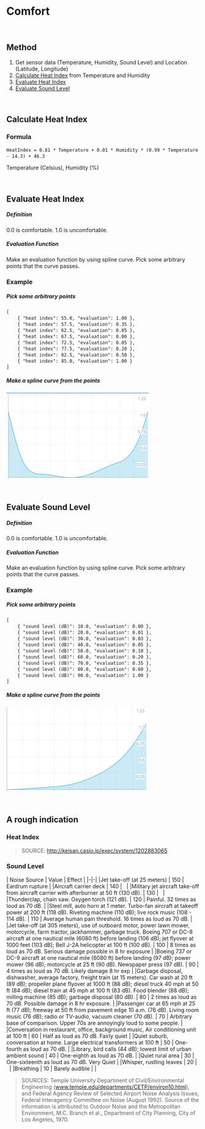 # Comfort

<br />

## Method

1. Get sensor data (Temperature, Humidity, Sound Level) and Location (Latitude, Longitude)
2. [Calculate Heat Index](#calculate_heat_index) from Temperature and Humidity
3. [Evaluate Heat Index](#evaluate_heat_index)
4. [Evaluate Sound Level](#evaluate_sound_level)

<br />


<a name="calculate_heat_index"> </a>
## Calculate Heat Index

### Formula

```
HeatIndex = 0.81 * Temperature + 0.01 * Humidity * (0.99 * Temperature - 14.3) + 46.3
```
Temperature (Celsius), Humidity (%)

<br />


<a name="evaluate_heat_index"> </a>
## Evaluate Heat Index

##### Definition

0.0 is comfortable. 1.0 is uncomfortable.

##### Evaluation Function

Make an evaluation function by using spline curve. Pick some arbitrary points that the curve passes.

### Example

##### Pick some arbitrary points

```
[
    { "heat index": 55.0, "evaluation": 1.00 },
    { "heat index": 57.5, "evaluation": 0.35 },
    { "heat index": 62.5, "evaluation": 0.05 },
    { "heat index": 67.5, "evaluation": 0.00 },
    { "heat index": 72.5, "evaluation": 0.05 },
    { "heat index": 77.5, "evaluation": 0.20 },
    { "heat index": 82.5, "evaluation": 0.50 },
    { "heat index": 85.0, "evaluation": 1.00 }
]
```

##### Make a spline curve from the points

![](graph_example_comfort.png)

<br />


<a name="evaluate_sound_level"> </a>
## Evaluate Sound Level

##### Definition

0.0 is comfortable. 1.0 is uncomfortable.

##### Evaluation Function

Make an evaluation function by using spline curve. Pick some arbitrary points that the curve passes.

### Example

##### Pick some arbitrary points

```
[
    { "sound level (dB)": 10.0, "evaluation": 0.00 },
    { "sound level (dB)": 20.0, "evaluation": 0.01 },
    { "sound level (dB)": 30.0, "evaluation": 0.03 },
    { "sound level (dB)": 40.0, "evaluation": 0.05 },
    { "sound level (dB)": 50.0, "evaluation": 0.10 },
    { "sound level (dB)": 60.0, "evaluation": 0.20 },
    { "sound level (dB)": 70.0, "evaluation": 0.35 },
    { "sound level (dB)": 80.0, "evaluation": 0.60 },
    { "sound level (dB)": 90.0, "evaluation": 1.00 }
]
```

##### Make a spline curve from the points

![](graph_example_sound_level.png)

<br />


## A rough indication

### Heat Index

> SOURCE: http://keisan.casio.jp/exec/system/1202883065

### Sound Level

| Noise Source | Value | Effect |
|-|-|
|Jet take-off (at 25 meters) | 150 | Eardrum rupture |
|Aircraft carrier deck | 140 |   |
|Military jet aircraft take-off from aircraft carrier with afterburner at 50 ft (130 dB). | 130 |   |
|Thunderclap, chain saw. Oxygen torch (121 dB). | 120 | Painful. 32 times as loud as 70 dB. |
|Steel mill, auto horn at 1 meter. Turbo-fan aircraft at takeoff power at 200 ft (118 dB). Riveting machine (110 dB); live rock music (108 - 114 dB). | 110 | Average human pain threshold. 16 times as loud as 70 dB. |
|Jet take-off (at 305 meters), use of outboard motor, power lawn mower, motorcycle, farm tractor, jackhammer, garbage truck. Boeing 707 or DC-8 aircraft at one nautical mile (6080 ft) before landing (106 dB); jet flyover at 1000 feet (103 dB); Bell J-2A helicopter at 100 ft (100 dB). | 100 | 8 times as loud as 70 dB. Serious damage possible in 8 hr exposure |
|Boeing 737 or DC-9 aircraft at one nautical mile (6080 ft) before landing (97 dB); power mower (96 dB); motorcycle at 25 ft (90 dB). Newspaper press (97 dB). | 90 | 4 times as loud as 70 dB. Likely damage 8 hr exp |
|Garbage disposal, dishwasher, average factory, freight train (at 15 meters). Car wash at 20 ft (89 dB); propeller plane flyover at 1000 ft (88 dB); diesel truck 40 mph at 50 ft (84 dB); diesel train at 45 mph at 100 ft (83 dB). Food blender (88 dB); milling machine (85 dB); garbage disposal (80 dB). | 80 | 2 times as loud as 70 dB. Possible damage in 8 hr exposure. |
|Passenger car at 65 mph at 25 ft (77 dB); freeway at 50 ft from pavement edge 10 a.m. (76 dB). Living room music (76 dB); radio or TV-audio, vacuum cleaner (70 dB). | 70 | Arbitrary base of comparison. Upper 70s are annoyingly loud to some people. |
|Conversation in restaurant, office, background music, Air conditioning unit at 100 ft | 60 | Half as loud as 70 dB. Fairly quiet |
|Quiet suburb, conversation at home. Large electrical transformers at 100 ft | 50 | One-fourth as loud as 70 dB. |
|Library, bird calls (44 dB); lowest limit of urban ambient sound | 40 | One-eighth as loud as 70 dB. |
|Quiet rural area | 30 | One-sixteenth as loud as 70 dB. Very Quiet |
|Whisper, rustling leaves | 20 |   |
|Breathing | 10 | Barely audible |  | 

> SOURCES: Temple University Department of Civil/Environmental Engineering (www.temple.edu/departments/CETP/environ10.html), and Federal Agency Review of Selected Airport Noise Analysis Issues, Federal Interagency Committee on Noise (August 1992). Source of the information is attributed to Outdoor Noise and the Metropolitan Environment, M.C. Branch et al., Department of City Planning, City of Los Angeles, 1970.
